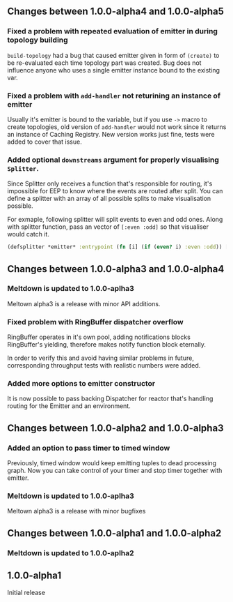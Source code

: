 ## Changes between 1.0.0-alpha4 and 1.0.0-alpha5

### Fixed a problem with repeated evaluation of emitter in during topology building

`build-topology` had a bug that caused emitter given in form of `(create)` to be
re-evaluated each time topology part was created. Bug does not influence anyone who
uses a single emitter instance bound to the existing var.

### Fixed a problem with `add-handler` not returining an instance of emitter

Usually it's emitter is bound to the variable, but if you use `->` macro to create
topologies, old version of `add-handler` would not work since it returns an instance
of Caching Registry. New version works just fine, tests were added to cover that issue.

### Added optional `downstreams` argument for properly visualising `Splitter`.

Since Splitter only receives a function that's responsible for routing, it's impossible
for EEP to know where the events are routed after split. You can define a splitter
with an array of all possible splits to make visualisation possible.

For exmaple, following splitter will split events to even and odd ones. Along with
splitter function, pass an vector of `[:even :odd]` so that visualiser would catch it.

```clj
(defsplitter *emitter* :entrypoint (fn [i] (if (even? i) :even :odd)) [:even :odd])
```

## Changes between 1.0.0-alpha3 and 1.0.0-alpha4

### Meltdown is updated to 1.0.0-aplha3

Meltown alpha3 is a release with minor API additions.

### Fixed problem with RingBuffer dispatcher overflow

RingBuffer operates in it's own pool, adding notifications blocks RingBuffer's yielding,
therefore makes notify function block eternally.

In order to verify this and avoid having similar problems in future, corresponding
throughput tests with realistic numbers were added.

### Added more options to emitter constructor

It is now possible to pass backing Dispatcher for reactor that's handling routing for the
Emitter and an environment.

## Changes between 1.0.0-alpha2 and 1.0.0-alpha3

### Added an option to pass timer to timed window

Previously, timed window would keep emitting tuples to dead processing graph. Now you can
take control of your timer and stop timer together with emitter.

### Meltdown is updated to 1.0.0-aplha3

Meltown alpha3 is a release with minor bugfixes

## Changes between 1.0.0-alpha1 and 1.0.0-alpha2

### Meltdown is updated to 1.0.0-aplha2

## 1.0.0-alpha1

Initial release

